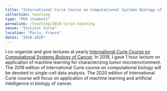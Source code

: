 ```yaml
---
title: "International Curie Course on Computational Systems Biology of Cancer"
collection: teaching
type: "PhD students"
permalink: /teaching/2018-Curie-teaching
venue: "Institut Curie"
location: "Paris, France"
dates: "2018-2020"
---
```


I co-organize and give lectures at yearly <a href="https://enseignement.curie.fr/en/course/sysbiocancer2019">International Curie Course on Computational Systems Biology of Cancer</a>.
In 2018, I gave 1 hour lecture on application of machine learning for characterizing tumor microenvironment.
The 2019 edition of International Curie course on computational biology will be devoted to single-cell data analysis.
The 2020 edition of International Curie course will focus on application of machine learning and artificial intelligence
in biology of cancer.
